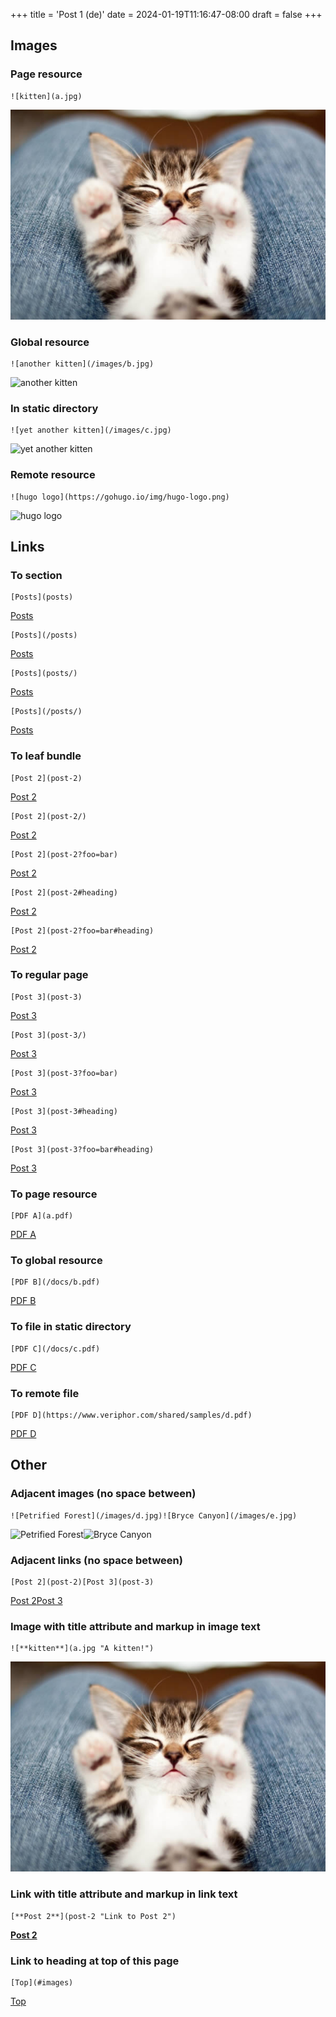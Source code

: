 +++
title = 'Post 1 (de)'
date = 2024-01-19T11:16:47-08:00
draft = false
+++

## Images

### Page resource

```text
![kitten](a.jpg) 
```

![kitten](a.jpg)

### Global resource

```text
![another kitten](/images/b.jpg)
```

![another kitten](/images/b.jpg)

### In static directory

```text
![yet another kitten](/images/c.jpg)
```

![yet another kitten](/images/c.jpg)

### Remote resource

```text
![hugo logo](https://gohugo.io/img/hugo-logo.png)
```

![hugo logo](https://gohugo.io/img/hugo-logo.png)

## Links

### To section

```text
[Posts](posts)
```

[Posts](posts)

```text
[Posts](/posts)
```

[Posts](/posts)

```text
[Posts](posts/)
```

[Posts](posts/)

```text
[Posts](/posts/)
```

[Posts](/posts/)

### To leaf bundle

```text
[Post 2](post-2)
```

[Post 2](post-2)

```text
[Post 2](post-2/)
```

[Post 2](post-2)

```text
[Post 2](post-2?foo=bar)
```

[Post 2](post-2?foo=bar)

```text
[Post 2](post-2#heading)
```

[Post 2](post-2#heading)

```text
[Post 2](post-2?foo=bar#heading)
```

[Post 2](post-2?foo=bar#heading)

### To regular page

```text
[Post 3](post-3)
```

[Post 3](post-3)

```text
[Post 3](post-3/)
```

[Post 3](post-3)

```text
[Post 3](post-3?foo=bar)
```

[Post 3](post-3?foo=bar)

```text
[Post 3](post-3#heading)
```

[Post 3](post-3#heading)

```text
[Post 3](post-3?foo=bar#heading)
```

[Post 3](post-3?foo=bar#heading)

### To page resource

```text
[PDF A](a.pdf)
```

[PDF A](a.pdf)

### To global resource

```text
[PDF B](/docs/b.pdf)
```

[PDF B](/docs/b.pdf)

### To file in static directory

```text
[PDF C](/docs/c.pdf)
```

[PDF C](/docs/c.pdf)

### To remote file

```text
[PDF D](https://www.veriphor.com/shared/samples/d.pdf)
```

[PDF D](https://www.veriphor.com/shared/samples/d.pdf)

## Other

### Adjacent images (no space between)

```text
![Petrified Forest](/images/d.jpg)![Bryce Canyon](/images/e.jpg)
```

![Petrified Forest](/images/d.jpg)![Bryce Canyon](/images/e.jpg)

### Adjacent links (no space between)

```text
[Post 2](post-2)[Post 3](post-3)
```

[Post 2](post-2)[Post 3](post-3)

### Image with title attribute and markup in image text

```text
![**kitten**](a.jpg "A kitten!")
```

![**kitten**](a.jpg "A kitten!")

### Link with title attribute and markup in link text

```text
[**Post 2**](post-2 "Link to Post 2")
```

[**Post 2**](post-2 "Link to Post 2")

### Link to heading at top of this page

```text
[Top](#images)
```

[Top](#images)
